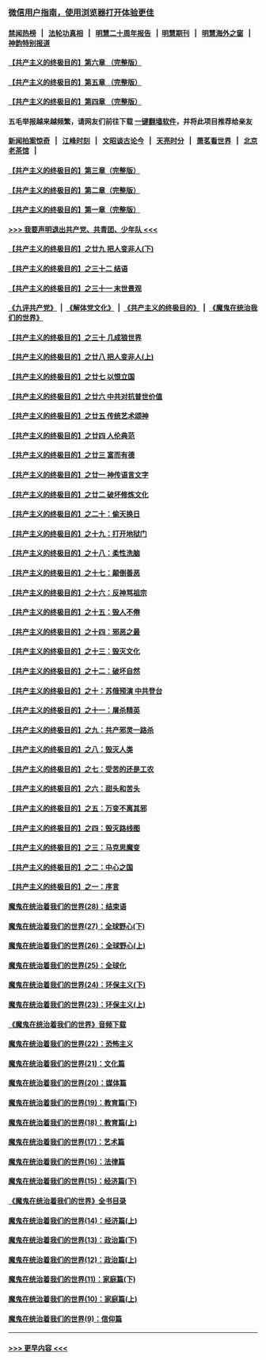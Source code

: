 ### [微信用户指南，使用浏览器打开体验更佳](https://github.com/gfw-breaker/banned-news1/blob/master/indexes/wechat-guide.md?t=0)
#### [禁闻热榜](热点新闻.md?t=0)  &nbsp;&nbsp;|&nbsp;&nbsp; [法轮功真相](https://github.com/gfw-breaker/truth/blob/master/README.md?t=0) &nbsp;&nbsp;|&nbsp;&nbsp; [明慧二十周年报告](https://github.com/gfw-breaker/mh-reports/blob/master/README.md?t=0) &nbsp;&nbsp;|&nbsp;&nbsp;[明慧期刊](https://github.com/gfw-breaker/mh-qikan) &nbsp;&nbsp;|&nbsp;&nbsp; [明慧海外之窗](https://github.com/gfw-breaker/mh-news/blob/master/README.md?t=0) &nbsp;&nbsp;|&nbsp;&nbsp; [神韵特别报道](https://github.com/gfw-breaker/mh-news/blob/master/shenyun.md?t=0)
#### [【共产主义的终极目的】第六章 （完整版）](../pages/nsc422/n11428913.md?t=02141744) 
#### [【共产主义的终极目的】第五章 （完整版）](../pages/nsc422/n11428912.md?t=02141744) 
#### [【共产主义的终极目的】第四章 （完整版）](../pages/nsc422/n11428907.md?t=02141744) 
#### 五毛举报越来越频繁，请网友们前往下载 [一键翻墙软件](https://github.com/gfw-breaker/ssr-accounts)，并将此项目推荐给亲友
#### [新闻拍案惊奇](https://github.com/gfw-breaker/banned-news1/blob/master/pages/link4.md) &nbsp;&nbsp;|&nbsp;&nbsp; [江峰时刻](https://github.com/gfw-breaker/banned-news1/blob/master/pages/link4.md) &nbsp;&nbsp;|&nbsp;&nbsp; [文昭谈古论今](https://github.com/gfw-breaker/banned-news1/blob/master/pages/link4.md) &nbsp;&nbsp;|&nbsp;&nbsp; [天亮时分](https://github.com/gfw-breaker/banned-news1/blob/master/pages/link4.md) &nbsp;&nbsp;|&nbsp;&nbsp; [萧茗看世界](https://github.com/gfw-breaker/banned-news1/blob/master/pages/link4.md) &nbsp;&nbsp;|&nbsp;&nbsp; [北京老茶馆](https://github.com/gfw-breaker/banned-news1/blob/master/pages/link4.md) &nbsp;&nbsp;|&nbsp;&nbsp; 
#### [【共产主义的终极目的】第三章（完整版）](../pages/nsc422/n11428848.md?t=02141744) 
#### [【共产主义的终极目的】第二章（完整版）](../pages/nsc422/n11428831.md?t=02141744) 
#### [【共产主义的终极目的】第一章（完整版）](../pages/nsc422/n11417651.md?t=02141744) 
#### [>>> 我要声明退出共产党、共青团、少年队 <<<](https://github.com/begood0513/goodnews/blob/master/quit/letter.md) 
#### [【共产主义的终极目的】之廿九 把人变非人(下)](../pages/nsc422/n11344140.md?t=02141744) 
#### [【共产主义的终极目的】之三十二 结语](../pages/nsc422/n11360535.md?t=02141744) 
#### [【共产主义的终极目的】之三十一 末世景观](../pages/nsc422/n11351129.md?t=02141744) 
#### [《九评共产党》](https://github.com/begood0513/9ping.md/blob/master/README.md) &nbsp;|&nbsp; [《解体党文化》](../../../../jtdwh.md/blob/master/README.md)  &nbsp;|&nbsp; [《共产主义的终极目的》](../../../../gczydzjmd.md/blob/master/README.md) &nbsp;|&nbsp; [《魔鬼在统治我们的世界》](../../../../mgztzwmdsj.md/blob/master/README.md) 
#### [【共产主义的终极目的】之三十 几成狼世界](../pages/nsc422/n11348280.md?t=02141744) 
#### [【共产主义的终极目的】之廿八 把人变非人(上)](../pages/nsc422/n11340492.md?t=02141744) 
#### [【共产主义的终极目的】之廿七 以恨立国](../pages/nsc422/n11336944.md?t=02141744) 
#### [【共产主义的终极目的】之廿六 中共对抗普世价值](../pages/nsc422/n11324785.md?t=02141744) 
#### [【共产主义的终极目的】之廿五 传统艺术颂神](../pages/nsc422/n11296396.md?t=02141744) 
#### [【共产主义的终极目的】之廿四 人伦典范](../pages/nsc422/n11296397.md?t=02141744) 
#### [【共产主义的终极目的】之廿三 富而有德](../pages/nsc422/n11283598.md?t=02141744) 
#### [【共产主义的终极目的】之廿一 神传语言文字](../pages/nsc422/n11263265.md?t=02141744) 
#### [【共产主义的终极目的】之廿二 破坏修炼文化](../pages/nsc422/n11245728.md?t=02141744) 
#### [【共产主义的终极目的】之二十：偷天换日](../pages/nsc422/n11238846.md?t=02141744) 
#### [【共产主义的终极目的】之十九：打开地狱门](../pages/nsc422/n11206376.md?t=02141744) 
#### [【共产主义的终极目的】之十八：柔性洗脑](../pages/nsc422/n11199994.md?t=02141744) 
#### [【共产主义的终极目的】之十七：颠倒善恶](../pages/nsc422/n11179782.md?t=02141744) 
#### [【共产主义的终极目的】之十六：反神骂祖宗](../pages/nsc422/n11166798.md?t=02141744) 
#### [【共产主义的终极目的】之十五：毁人不倦](../pages/nsc422/n11166792.md?t=02141744) 
#### [【共产主义的终极目的】之十四：邪恶之最](../pages/nsc422/n11150249.md?t=02141744) 
#### [【共产主义的终极目的】之十三：毁灭文化](../pages/nsc422/n11135227.md?t=02141744) 
#### [【共产主义的终极目的】之十二：破坏自然](../pages/nsc422/n11135214.md?t=02141744) 
#### [【共产主义的终极目的】之十：苏俄预演 中共登台](../pages/nsc422/n11118424.md?t=02141744) 
#### [【共产主义的终极目的】之十一：屠杀精英](../pages/nsc422/n11118442.md?t=02141744) 
#### [【共产主义的终极目的】之九：共产邪灵一路杀](../pages/nsc422/n11114139.md?t=02141744) 
#### [【共产主义的终极目的】之八：毁灭人类](../pages/nsc422/n11108503.md?t=02141744) 
#### [【共产主义的终极目的】之七：受苦的还是工农](../pages/nsc422/n11101809.md?t=02141744) 
#### [【共产主义的终极目的】之六：甜头和苦头](../pages/nsc422/n11096971.md?t=02141744) 
#### [【共产主义的终极目的】之五：万变不离其邪](../pages/nsc422/n11091285.md?t=02141744) 
#### [【共产主义的终极目的】之四：毁灭路线图](../pages/nsc422/n11086284.md?t=02141744) 
#### [【共产主义的终极目的】之三：马克思魔变](../pages/nsc422/n11061941.md?t=02141744) 
#### [【共产主义的终极目的】之二：中心之国](../pages/nsc422/n11047728.md?t=02141744) 
#### [【共产主义的终极目的】之一：序言](../pages/nsc422/n11086077.md?t=02141744) 
#### [魔鬼在统治着我们的世界(28)：结束语](../pages/nsc422/n10936246.md?t=02141744) 
#### [魔鬼在统治着我们的世界(27)：全球野心(下)](../pages/nsc422/n10928319.md?t=02141744) 
#### [魔鬼在统治着我们的世界(26)：全球野心(上)](../pages/nsc422/n10900318.md?t=02141744) 
#### [魔鬼在统治着我们的世界(25)：全球化](../pages/nsc422/n10788205.md?t=02141744) 
#### [魔鬼在统治着我们的世界(24)：环保主义(下)](../pages/nsc422/n10695307.md?t=02141744) 
#### [魔鬼在统治着我们的世界(23)：环保主义(上)](../pages/nsc422/n10688613.md?t=02141744) 
#### [《魔鬼在统治着我们的世界》音频下载](../pages/nsc422/n10635553.md?t=02141744) 
#### [魔鬼在统治着我们的世界(22)：恐怖主义](../pages/nsc422/n10614727.md?t=02141744) 
#### [魔鬼在统治着我们的世界(21)：文化篇](../pages/nsc422/n10597706.md?t=02141744) 
#### [魔鬼在统治着我们的世界(20)：媒体篇](../pages/nsc422/n10586579.md?t=02141744) 
#### [魔鬼在统治着我们的世界(19)：教育篇(下)](../pages/nsc422/n10564808.md?t=02141744) 
#### [魔鬼在统治着我们的世界(18)：教育篇(上)](../pages/nsc422/n10526970.md?t=02141744) 
#### [魔鬼在统治着我们的世界(17)：艺术篇](../pages/nsc422/n10499093.md?t=02141744) 
#### [魔鬼在统治着我们的世界(16)：法律篇](../pages/nsc422/n10485969.md?t=02141744) 
#### [魔鬼在统治着我们的世界(15)：经济篇(下)](../pages/nsc422/n10469975.md?t=02141744) 
#### [《魔鬼在统治着我们的世界》全书目录](../pages/nsc422/n10464261.md?t=02141744) 
#### [魔鬼在统治着我们的世界(14)：经济篇(上)](../pages/nsc422/n10457370.md?t=02141744) 
#### [魔鬼在统治着我们的世界(13)：政治篇(下)](../pages/nsc422/n10448270.md?t=02141744) 
#### [魔鬼在统治着我们的世界(12)：政治篇(上)](../pages/nsc422/n10444576.md?t=02141744) 
#### [魔鬼在统治着我们的世界(11)：家庭篇(下)](../pages/nsc422/n10440961.md?t=02141744) 
#### [魔鬼在统治着我们的世界(10)：家庭篇(上)](../pages/nsc422/n10435448.md?t=02141744) 
#### [魔鬼在统治着我们的世界(9)：信仰篇](../pages/nsc422/n10432159.md?t=02141744) 

----
#### [ >>> 更早内容 <<< ](../indexes/nsc422-earlier.md)
